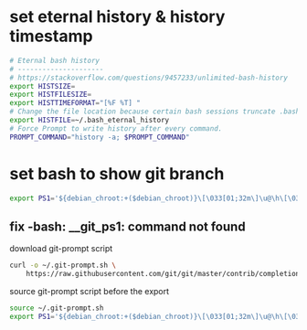 # set eternal history & history timestamp
``` bash
# Eternal bash history
# ---------------------
# https://stackoverflow.com/questions/9457233/unlimited-bash-history
export HISTSIZE= 
export HISTFILESIZE=
export HISTTIMEFORMAT="[%F %T] "
# Change the file location because certain bash sessions truncate .bash_history file upon close.
export HISTFILE=~/.bash_eternal_history
# Force Prompt to write history after every command.
PROMPT_COMMAND="history -a; $PROMPT_COMMAND"
```
# set bash to show git branch 
``` bash
export PS1='${debian_chroot:+($debian_chroot)}\[\033[01;32m\]\u@\h\[\033[00m\]:\[\033[01;34m\]\w\[\033[93m\]$(__git_ps1)\[\033[00m\]\$ '
```

## fix -bash: __git_ps1: command not found

download git-prompt script 
``` bash
curl -o ~/.git-prompt.sh \
    https://raw.githubusercontent.com/git/git/master/contrib/completion/git-prompt.sh
```

source git-prompt script before the export
``` bash
source ~/.git-prompt.sh
export PS1='${debian_chroot:+($debian_chroot)}\[\033[01;32m\]\u@\h\[\033[00m\]:\[\033[01;34m\]\w\[\033[93m\]$(__git_ps1)\[\033[00m\]\$ '
```
